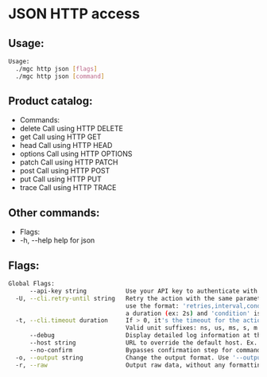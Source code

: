 # JSON HTTP access

## Usage:
```bash
Usage:
  ./mgc http json [flags]
  ./mgc http json [command]
```

## Product catalog:
- Commands:
- delete      Call using HTTP DELETE
- get         Call using HTTP GET
- head        Call using HTTP HEAD
- options     Call using HTTP OPTIONS
- patch       Call using HTTP PATCH
- post        Call using HTTP POST
- put         Call using HTTP PUT
- trace       Call using HTTP TRACE

## Other commands:
- Flags:
- -h, --help   help for json

## Flags:
```bash
Global Flags:
      --api-key string           Use your API key to authenticate with the API
  -U, --cli.retry-until string   Retry the action with the same parameters until the given condition is met. The flag parameters
                                 use the format: 'retries,interval,condition', where 'retries' is a positive integer, 'interval' is
                                 a duration (ex: 2s) and 'condition' is a 'engine=value' pair such as "jsonpath=expression"
  -t, --cli.timeout duration     If > 0, it's the timeout for the action execution. It's specified as numbers and unit suffix.
                                 Valid unit suffixes: ns, us, ms, s, m and h. Examples: 300ms, 1m30s
      --debug                    Display detailed log information at the debug level
      --host string              URL to override the default host. Ex. https://api.magalu.com.br or http://localhost/v1/route
      --no-confirm               Bypasses confirmation step for commands that ask a confirmation from the user
  -o, --output string            Change the output format. Use '--output=help' to know more details.
  -r, --raw                      Output raw data, without any formatting or coloring
```

